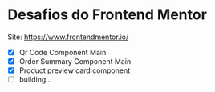 # Desafios do Frontend Mentor
Site: https://www.frontendmentor.io/

- [x] Qr Code Component Main
- [x] Order Summary Component Main
- [X] Product preview card component
- [ ] building...
